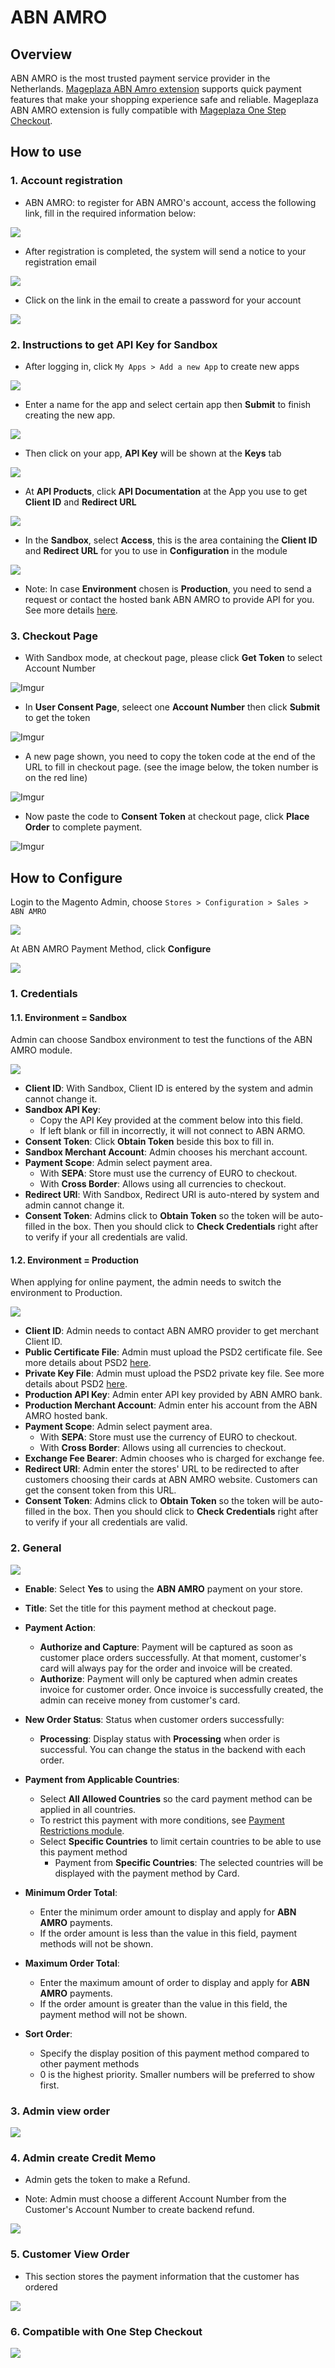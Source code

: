 # ABN AMRO

## Overview 

ABN AMRO is the most trusted payment service provider in the Netherlands. [Mageplaza ABN Amro extension](https://www.mageplaza.com/magento-2-abn-amro/) supports quick payment features that make your shopping experience safe and reliable. Mageplaza ABN AMRO extension is fully compatible with [Mageplaza One Step Checkout](https://www.mageplaza.com/magento-2-one-step-checkout-extension/).

## How to use
### 1. Account registration 

- ABN AMRO: to register for ABN AMRO's account, access the following link, fill in the required information below:

![](https://i.imgur.com/9a5LOWo.png)

- After registration is completed, the system will send a notice to your registration email

![](https://i.imgur.com/yRQcI3o.png)

- Click on the link in the email to create a password for your account

![](https://i.imgur.com/Jlblqez.png)

### 2. Instructions to get API Key for Sandbox

- After logging in, click `My Apps > Add a new App` to create new apps

![](https://i.imgur.com/Qx0h0FI.png)

- Enter a name for the app and select certain app then **Submit** to finish creating the new app.

![](https://i.imgur.com/7FmpbwC.png)

- Then click on your app, **API Key** will be shown at the **Keys** tab

![](https://i.imgur.com/HA5fTQR.png)

- At **API Products**, click **API Documentation** at the App you use to get **Client ID** and **Redirect URL**

![](https://i.imgur.com/92Ajcn3.png)

- In the **Sandbox**, select **Access**, this is the area containing the **Client ID** and **Redirect URL** for you to use in **Configuration** in the module

![](https://i.imgur.com/VvW6Ghr.png)

- Note: In case **Environment** chosen is **Production**, you need to send a request or contact the hosted bank ABN AMRO to provide API for you. See more details [here](https://developer.abnamro.com/faq).

### 3. Checkout Page

- With Sandbox mode, at checkout page, please click **Get Token** to select Account Number

![Imgur](https://i.imgur.com/h5JyO3p.png)

- In **User Consent Page**, seleect one **Account Number** then click **Submit** to get the token

![Imgur](https://i.imgur.com/lYZ5ZTB.png)

- A new page shown, you need to copy the token code at the end of the URL to fill in checkout page. (see the image below, the token number is on the red line) 

![Imgur](https://i.imgur.com/dFfYRqi.png)

- Now paste the code to **Consent Token** at checkout page, click **Place Order** to complete payment. 

![Imgur](https://i.imgur.com/PwslRnh.png)

## How to Configure

Login to the Magento Admin, choose `Stores > Configuration > Sales > ABN AMRO`

![](https://i.imgur.com/Rq27jW9.png)

At ABN AMRO Payment Method, click **Configure**

![](https://i.imgur.com/1nVo87s.png)

### 1. Credentials
#### 1.1. Environment = Sandbox
Admin can choose Sandbox environment to test the functions of the ABN AMRO module. 

![](https://i.imgur.com/NMjErCj.png)

- **Client ID**: With Sandbox, Client ID is entered by the system and admin cannot change it.
- **Sandbox API Key**:
  - Copy the API Key provided at the comment below into this field.
  - If left blank or fill in incorrectly, it will not connect to ABN ARMO.
- **Consent Token**: Click **Obtain Token** beside this box to fill in. 
- **Sandbox Merchant Account**: Admin chooses his merchant account.
- **Payment Scope**: Admin select payment area. 
  - With **SEPA**: Store must use the currency of EURO to checkout.
  - With **Cross Border**: Allows using all currencies to checkout.
- **Redirect URI**: With Sandbox, Redirect URI is auto-ntered by system and admin cannot change it. 
- **Consent Token**: Admins click to **Obtain Token** so the token will be auto-filled in the box. Then you should click to **Check Credentials** right after to verify if your all credentials are valid. 



#### 1.2. Environment = Production

When applying for online payment, the admin needs to switch the environment to Production.

![](https://i.imgur.com/PthbsF1.png)

- **Client ID**: Admin needs to contact ABN AMRO provider to get merchant Client ID.
- **Public Certificate File**: Admin must upload the PSD2 certificate file. See more details about PSD2 [here](https://medium.com/abn-amro-developer/psd2-we-are-live-b12aac19689a).
- **Private Key File**: Admin must upload the PSD2 private key file. See more details about PSD2 [here](https://medium.com/abn-amro-developer/psd2-we-are-live-b12aac19689a).
- **Production API Key**: Admin enter API key provided by ABN AMRO bank. 
- **Production Merchant Account**: Admin enter his account from the ABN AMRO hosted bank.
- **Payment Scope**: Admin select payment area. 
  - With **SEPA**: Store must use the currency of EURO to checkout.
  - With **Cross Border**: Allows using all currencies to checkout.
- **Exchange Fee Bearer**: Admin chooses who is charged for exchange fee. 
- **Redirect URI**: Admin enter the stores' URL to be redirected to after customers choosing their cards at ABN AMRO website. Customers can get the consent token from this URL. 
- **Consent Token**: Admins click to **Obtain Token** so the token will be auto-filled in the box. Then you should click to **Check Credentials** right after to verify if your all credentials are valid. 

### 2. General

![](https://i.imgur.com/DP4Y1Xb.png)

- **Enable**: Select **Yes** to using the **ABN AMRO** payment on your store.

- **Title**: Set the title for this payment method at checkout page.

- **Payment Action**:
  - **Authorize and Capture**: Payment will be captured as soon as customer place orders successfully. At that moment, customer's card will always pay for the order and invoice will be created.
  - **Authorize**: Payment will only be captured when admin creates invoice for customer order. Once invoice is successfully created, the admin can receive money from customer's card.

- **New Order Status**: Status when customer orders successfully:
  - **Processing**: Display status with **Processing** when order is successful. You can change the status in the backend with each order.
  

- **Payment from Applicable Countries**:
  - Select **All Allowed Countries** so the card payment method can be applied in all countries.
  - To restrict this payment with more conditions, see [Payment Restrictions module](https://www.mageplaza.com/magento-2-payment-restriction/).
  - Select **Specific Countries** to limit certain countries to be able to use this payment method
    - Payment from **Specific Countries**: The selected countries will be displayed with the payment method by Card.
    

- **Minimum Order Total**:
  - Enter the minimum order amount to display and apply for **ABN AMRO** payments.
  - If the order amount is less than the value in this field, payment methods will not be shown.
  
- **Maximum Order Total**:
  - Enter the maximum amount of order to display and apply for **ABN AMRO** payments.
  - If the order amount is greater than the value in this field, the payment method will not be shown.
  
- **Sort Order**:
  - Specify the display position of this payment method compared to other payment methods
  - 0 is the highest priority. Smaller numbers will be preferred to show first.


### 3. Admin view order

![](https://i.imgur.com/PuLalco.png)

### 4. Admin create Credit Memo

- Admin gets the token to make a Refund.

- Note: Admin must choose a different Account Number from the Customer's Account Number to create backend refund. 

![](https://i.imgur.com/J4TVaq6.png)

### 5. Customer View Order

- This section stores the payment information that the customer has ordered

![](https://i.imgur.com/y2tpPWJ.png)

### 6. Compatible with One Step Checkout

![](https://i.imgur.com/saWseuY.png)
